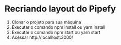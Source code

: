 # Recriando layout do Pipefy

1. Clonar o projeto para sua máquina
2. Executar o comando npm install ou yarn install
3. Executar o comando npm start ou yarn start
4. Acessar http://localhost:3000/   